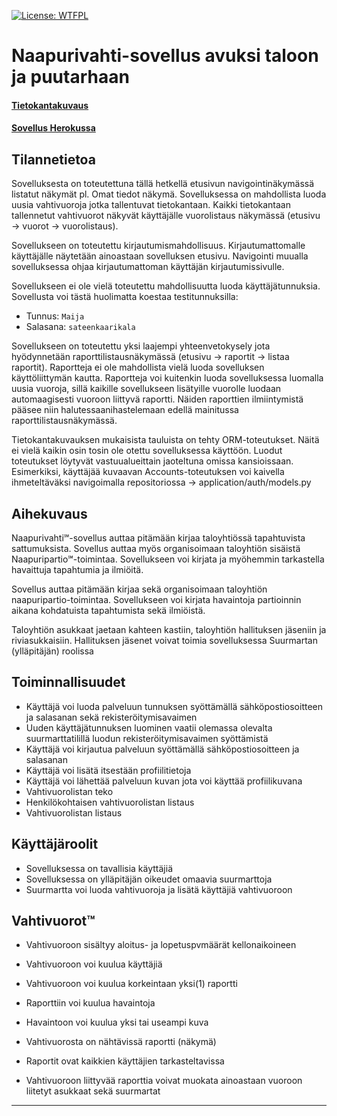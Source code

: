 [![License: WTFPL](https://img.shields.io/badge/License-WTFPL-brightgreen.svg)](http://www.wtfpl.net/about/)

# Naapurivahti-sovellus avuksi taloon ja puutarhaan


#### [Tietokantakuvaus](./documentation/tietokanta.md)
#### [Sovellus Herokussa](https://naapurivahti.herokuapp.com/)

## Tilannetietoa

Sovelluksesta on toteutettuna tällä hetkellä etusivun navigointinäkymässä listatut näkymät pl. Omat tiedot näkymä. Sovelluksessa on mahdollista luoda uusia vahtivuoroja jotka tallentuvat tietokantaan. Kaikki tietokantaan tallennetut vahtivuorot näkyvät käyttäjälle vuorolistaus näkymässä (etusivu -> vuorot -> vuorolistaus).

Sovellukseen on toteutettu kirjautumismahdollisuus. Kirjautumattomalle käyttäjälle näytetään ainoastaan sovelluksen etusivu. Navigointi muualla sovelluksessa ohjaa kirjautumattoman käyttäjän kirjautumissivulle.

Sovellukseen ei ole vielä toteutettu mahdollisuutta luoda käyttäjätunnuksia. Sovellusta voi tästä huolimatta koestaa testitunnuksilla:

- Tunnus: ```Maija```
- Salasana: ```sateenkaarikala```

Sovellukseen on toteutettu yksi laajempi yhteenvetokysely jota hyödynnetään raporttilistausnäkymässä
(etusivu -> raportit -> listaa raportit). Raportteja ei ole mahdollista vielä luoda sovelluksen käyttöliittymän kautta. Raportteja voi kuitenkin luoda sovelluksessa luomalla uusia vuoroja, sillä kaikille sovellukseen lisätyille vuorolle luodaan automaagisesti vuoroon liittyvä raportti. Näiden raporttien ilmiintymistä pääsee niin halutessaanihastelemaan edellä mainitussa raporttilistausnäkymässä.

Tietokantakuvauksen mukaisista tauluista on tehty ORM-toteutukset. Näitä ei vielä kaikin osin tosin ole otettu sovelluksessa käyttöön. Luodut toteutukset löytyvät vastuualueittain jaoteltuna omissa kansioissaan. Esimerkiksi, käyttäjää kuvaavan Accounts-toteutuksen voi kaivella ihmeteltäväksi navigoimalla repositoriossa -> application/auth/models.py

## Aihekuvaus

Naapurivahti&#8480;-sovellus auttaa pitämään kirjaa taloyhtiössä tapahtuvista sattumuksista. Sovellus auttaa myös organisoimaan taloyhtiön sisäistä Naapuripartio&#8480;-toimintaa. Sovellukseen voi kirjata ja myöhemmin tarkastella havaittuja tapahtumia ja ilmiöitä.

Sovellus auttaa pitämään kirjaa sekä organisoimaan taloyhtiön naapuripartio-toimintaa. Sovellukseen voi kirjata havaintoja partioinnin aikana kohdatuista tapahtumista sekä ilmiöistä.

Taloyhtiön asukkaat jaetaan kahteen kastiin, taloyhtiön hallituksen jäseniin ja riviasukkaisiin. Hallituksen jäsenet voivat toimia sovelluksessa Suurmartan (ylläpitäjän) roolissa

## Toiminnallisuudet

- Käyttäjä voi luoda palveluun tunnuksen syöttämällä sähköpostiosoitteen ja salasanan sekä rekisteröitymisavaimen
- Uuden käyttäjätunnuksen luominen vaatii olemassa olevalta suurmarttatilillä luodun rekisteröitymisavaimen syöttämistä
- Käyttäjä voi kirjautua palveluun syöttämällä sähköpostiosoitteen ja salasanan
- Käyttäjä voi lisätä itsestään profiilitietoja
- Käyttäjä voi lähettää palveluun kuvan jota voi käyttää profiilikuvana
- Vahtivuorolistan teko
- Henkilökohtaisen vahtivuorolistan listaus
- Vahtivuorolistan listaus

## Käyttäjäroolit

- Sovelluksessa on tavallisia käyttäjiä
- Sovelluksessa on ylläpitäjän oikeudet omaavia suurmarttoja
- Suurmartta voi luoda vahtivuoroja ja lisätä käyttäjiä vahtivuoroon

## Vahtivuorot&trade;

- Vahtivuoroon sisältyy aloitus- ja lopetuspvmäärät kellonaikoineen
- Vahtivuoroon voi kuulua käyttäjiä
- Vahtivuoroon voi kuulua korkeintaan yksi(1) raportti
- Raporttiin voi kuulua havaintoja
- Havaintoon voi kuulua yksi tai useampi kuva

- Vahtivuorosta on nähtävissä raportti (näkymä)
- Raportit ovat kaikkien käyttäjien tarkasteltavissa
- Vahtivuoroon liittyvää raporttia voivat muokata ainoastaan vuoroon liitetyt asukkaat sekä suurmartat

---